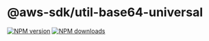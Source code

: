 # @aws-sdk/util-base64-universal

[![NPM version](https://img.shields.io/npm/v/@aws-sdk/util-base64-universal/beta.svg)](https://www.npmjs.com/package/@aws-sdk/util-base64-universal)
[![NPM downloads](https://img.shields.io/npm/dm/@aws-sdk/util-base64-universal.svg)](https://www.npmjs.com/package/@aws-sdk/util-base64-universal)
